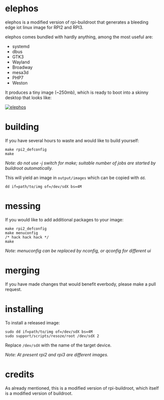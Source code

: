 elephos
======

elephos is a modified version of rpi-buildroot that generates a bleeding edge iot linux image for RPI2 and RPI3.

elephos comes bundled with hardly anything, among the most useful are:

  * systemd
  * dbus
  * GTK3
  * Wayland
  * Broadway
  * mesa3d
  * PHP7
  * Weston

It produces a tiny image (~250mb), which is ready to boot into a skinny desktop that looks like:

[![elephos](http://i.stack.imgur.com/oh909.png)](http://github.com/krakjoe/elephos)

building
=======

If you have several hours to waste and would like to build yourself:

    make rpi2_defconfig
    make

*Note: do not use -j switch for make; suitable number of jobs are started by buildroot automatically.*

This will yield an image in ```output/images``` which can be copied with ``dd``.

    dd if=path/to/img of=/dev/sdX bs=4M

messing
======

If you would like to add additional packages to your image:

    make rpi2_defconfig
	make menuconfig
	/* hack hack hack */
	make

*Note: menuconfig can be replaced by nconfig, or qconfig for different ui*

merging
======

If you have made changes that would benefit everbody, please make a pull request.

installing
=========

To install a released image:

    sudo dd if=path/to/img of=/dev/sdX bs=4M
	sudo support/scripts/resoze/root /dev/sdX 2

Replace ```/dev/sdX``` with the name of the target device.

*Note: At present rpi2 and rpi3 are different images.*

credits
======

As already mentioned, this is a modified version of rpi-buildroot, which itself is a modified version of buildroot.
